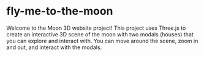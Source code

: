 # fly-me-to-the-moon
Welcome to the Moon 3D website project! This project uses Three.js to create an interactive 3D scene of the moon with two modals (houses) that you can explore and interact with. You can move around the scene, zoom in and out, and interact with the modals.
